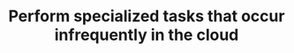 ---
layout: tactic
title:  "Perform specialized tasks that occur infrequently in the cloud"
tags:   cloud-principles migration
t-sort: "Awesome Tactic"
t-type: "Architectural Tactic"
categories: resource-allocation
t-description: "Specialized tasks that occur infrequently might need specialized hardware. To benefit from economies of scale, it is more efficient to share these resources among more consumers. Training a ML model is an example of a time-consuming but infrequent task that requires many (specific) resources. Hence, it can be more efficient to perform this task in the cloud as cloud consumers do not need to purchase these specific resources for a workload that is not frequently used. A consumer who purchases hardware that is infrequently used and otherwise runs idle has a negative effect on energy efficiency. If multiple consumers share the hardware in the cloud, the hardware will be more efficiently used and, therefore, is expected to have a positive effect on the energy efficiency."
t-participant: 
t-artifact: "Specialized tasks"
t-context: "Migration from on-premise to cloud"
t-feature: 
t-intent: "To benefit from economies of scale in cloud, to reduce costs of purchasing specialized hardware"
t-targetQA: "Cost-efficiency"
t-relatedQA: "Energy-efficiency"
t-measuredimpact: 
t-source: "Master Thesis “Architectural Tactics to Optimize Software for Energy Efficiency in the Public Cloud” by Sophie Vos"
t-source-doi: "NA"
---